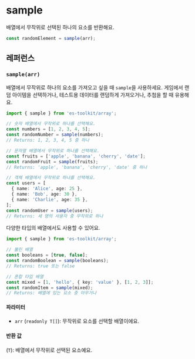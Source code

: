 # sample

배열에서 무작위로 선택된 하나의 요소를 반환해요.

```typescript
const randomElement = sample(arr);
```

## 레퍼런스

### `sample(arr)`

배열에서 무작위로 하나의 요소를 가져오고 싶을 때 `sample`을 사용하세요. 게임에서 랜덤 아이템을 선택하거나, 테스트용 데이터를 랜덤하게 가져오거나, 추첨을 할 때 유용해요.

```typescript
import { sample } from 'es-toolkit/array';

// 숫자 배열에서 무작위로 하나를 선택해요.
const numbers = [1, 2, 3, 4, 5];
const randomNumber = sample(numbers);
// Returns: 1, 2, 3, 4, 5 중 하나

// 문자열 배열에서 무작위로 하나를 선택해요.
const fruits = ['apple', 'banana', 'cherry', 'date'];
const randomFruit = sample(fruits);
// Returns: 'apple', 'banana', 'cherry', 'date' 중 하나

// 객체 배열에서 무작위로 하나를 선택해요.
const users = [
  { name: 'Alice', age: 25 },
  { name: 'Bob', age: 30 },
  { name: 'Charlie', age: 35 },
];
const randomUser = sample(users);
// Returns: 세 명의 사용자 중 무작위로 하나
```

다양한 타입의 배열에서도 사용할 수 있어요.

```typescript
import { sample } from 'es-toolkit/array';

// 불린 배열
const booleans = [true, false];
const randomBoolean = sample(booleans);
// Returns: true 또는 false

// 혼합 타입 배열
const mixed = [1, 'hello', { key: 'value' }, [1, 2, 3]];
const randomItem = sample(mixed);
// Returns: 배열에 있는 요소 중 아무거나
```

#### 파라미터

- `arr` (`readonly T[]`): 무작위로 요소를 선택할 배열이에요.

#### 반환 값

(`T`): 배열에서 무작위로 선택된 요소예요.

